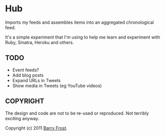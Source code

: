 # Hub

Imports my feeds and assembles items into an aggregated chronological feed.

It's a simple experiment that I'm using to help me learn and experiment with Ruby, Sinatra, Heroku and others.

## TODO

- Event feeds?
- Add blog posts
- Expand URLs in Tweets
- Show media in Tweets (eg YouTube videos)

## COPYRIGHT

The design and code are not to be re-used or reproduced. Not terribly exciting anyway.

Copyright (c) 2011 [Barry Frost](http://barryfrost.com).
